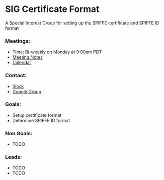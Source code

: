 # SIG Certificate Format

A Special Interest Group for setting up the SPIFFE certificate
and SPIFFE ID format


### Meetings:
* Time: Bi-weekly on Monday at 9:00pm PDT
* [Meeting Notes](https://docs.google.com/document/d/1YaUwEbP9Vs22oTsuy79pd7IYfIMZL5ZwCYRa8GTewRo/)
* [Calendar](https://calendar.google.com/calendar/ical/scytale.io_12jcf9iatb8ljkk5rbt3v3slbc%40group.calendar.google.com/public/basic.ics)


### Contact:
* [Slack](https://spiffe.slack.com/messages/sig-cert-format/)
* [Google Group](https://groups.google.com/a/spiffe.io/forum/#!forum/sig-cert-format)

### Goals:
* Setup certificate format
* Determine SPIFFE ID format

### Non Goals:
* TODO

### Leads:
* TODO
* TODO
